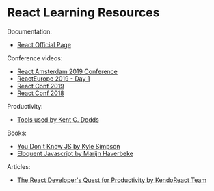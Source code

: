 # React Learning Resources

Documentation:
* [React Official Page](https://reactjs.org/docs)

Conference videos:
* [React Amsterdam 2019 Conference](https://www.youtube.com/watch?v=tO8qHlr6Wqg&list=PLNBNS7NRGKMHLTeH4qfD3F320GXfj97kc)
* [ReactEurope 2019 - Day 1](https://www.youtube.com/watch?v=u_0ZMiQZr0k&list=PLCC436JpVnK3kcTnPyhcs7QnHK2PKl33D)
* [React Conf 2019](https://www.youtube.com/watch?list=PLPxbbTqCLbGHPxZpw4xj_Wwg8-fdNxJRh&v=QnZHO7QvjaM)
* [React Conf 2018](https://www.youtube.com/watch?list=PLPxbbTqCLbGE5AihOSExAa4wUM-P42EIJ&v=V-QO-KO90iQ)

Productivity:
* [Tools used by Kent C. Dodds](https://kentcdodds.com/uses/)

Books:
* [You Don't Know JS by Kyle Simpson](https://github.com/getify/You-Dont-Know-JS)
* [Eloquent Javascript by Marijn Haverbeke](https://eloquentjavascript.net/)

Articles:
* [The React Developer's Quest for Productivity by KendoReact Team](https://www.telerik.com/kendo-react-ui/react-best-practices-and-productivity-tips/)
